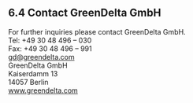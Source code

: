 <style>
    /* initialise the counter */
    body { counter-reset: figureCounter;
    counter-reset: h1counter h2counter h3counter h4counter h5counter h6counter;
     }
    /* increment the counter for every instance of a figure even if it doesn't have a caption */
    figure { counter-increment: figureCounter; text-align: center}
    /* prepend the counter to the figcaption content */
    figure figcaption:before {
        content: "Figure 6-4-" counter(figureCounter) ": "
    }
    /* increment the counter for every instance of a table even if it doesn't have a caption */
    table { counter-increment: tableCounter; }
    /* prepend the counter to the figcaption content */
    caption:before {
        content: "Table 6-4-" counter(tableCounter) ": ";
    }
    /* create padding between table cells*/
    th, td {
        padding: 15px;
    }
</style>

<h2 id="header-6-4">6.4	Contact GreenDelta GmbH </h2>
For further inquiries please contact GreenDelta GmbH. <br>
Tel: +49 30 48 496 – 030 <br>
Fax: +49 30 48 496 – 991 <br>
<a href="mailto: gd@greendelta.com "> gd@greendelta.com</a> <br>
GreenDelta GmbH <br>
Kaiserdamm 13 <br>
14057 Berlin <br>
<a href="https://www.greendelta.com"> <u>www.greendelta.com</u></a>
